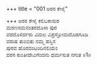 +++
title = "001 ಅರಸ ಕೇಳೈ"

+++
ಅರಸ ಕೇಳೈ ಕಲಿಬಕಾಸುರ  
ಮರಣಸಮನಂತರದೊಳಾ ಪುರ  
ವರದೊಳಿರ್ದರು ವಿಮಲ ವಿಪ್ರಸ್ತೋಮದೊಡಗೂಡಿ   
ವರುಷ ತುಂಬಿತು ನಮ್ಮ ಹಸ್ತಿನ  
ಪುರವ ಹೊರವಂಟಂದಿನಲಿಯೆಂ  
ದರಸ ಕುಂತೀದೇವಿಗೆಂದನು ಧರ್ಮಸುತ ನಗುತ     ॥1॥